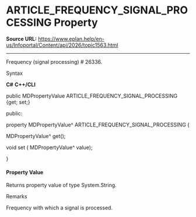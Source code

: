 # ARTICLE_FREQUENCY_SIGNAL_PROCESSING Property

**Source URL:** https://www.eplan.help/en-us/Infoportal/Content/api/2026/topic1563.html

---

Frequency (signal processing) # 26336.

Syntax

**C#**
**C++/CLI**


public MDPropertyValue ARTICLE_FREQUENCY_SIGNAL_PROCESSING {get; set;}

public:

property MDPropertyValue^ ARTICLE_FREQUENCY_SIGNAL_PROCESSING {

   MDPropertyValue^ get();

   void set (    MDPropertyValue^ value);

}


#### Property Value

Returns property value of type System.String.

Remarks

Frequency with which a signal is processed.
